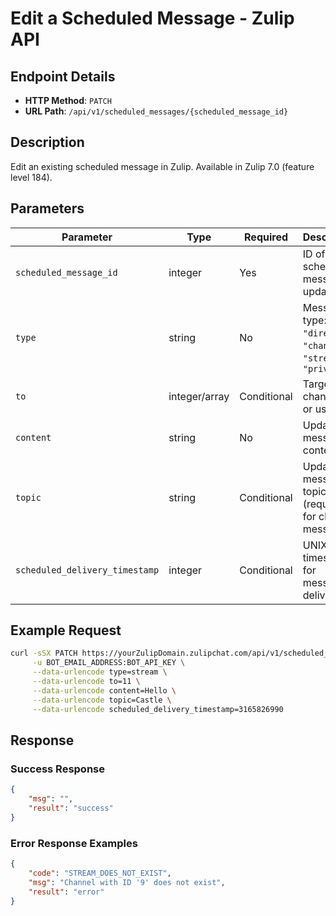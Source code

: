 # Edit a Scheduled Message - Zulip API

## Endpoint Details

- **HTTP Method**: `PATCH`
- **URL Path**: `/api/v1/scheduled_messages/{scheduled_message_id}`

## Description

Edit an existing scheduled message in Zulip. Available in Zulip 7.0 (feature level 184).

## Parameters

| Parameter | Type | Required | Description |
|-----------|------|----------|-------------|
| `scheduled_message_id` | integer | Yes | ID of the scheduled message to update |
| `type` | string | No | Message type: `"direct"`, `"channel"`, `"stream"`, `"private"` |
| `to` | integer/array | Conditional | Target channel ID or user IDs |
| `content` | string | No | Updated message content |
| `topic` | string | Conditional | Updated message topic (required for channel messages) |
| `scheduled_delivery_timestamp` | integer | Conditional | UNIX timestamp for message delivery |

## Example Request

```bash
curl -sSX PATCH https://yourZulipDomain.zulipchat.com/api/v1/scheduled_messages/2 \
     -u BOT_EMAIL_ADDRESS:BOT_API_KEY \
     --data-urlencode type=stream \
     --data-urlencode to=11 \
     --data-urlencode content=Hello \
     --data-urlencode topic=Castle \
     --data-urlencode scheduled_delivery_timestamp=3165826990
```

## Response

### Success Response
```json
{
    "msg": "",
    "result": "success"
}
```

### Error Response Examples
```json
{
    "code": "STREAM_DOES_NOT_EXIST",
    "msg": "Channel with ID '9' does not exist",
    "result": "error"
}
```